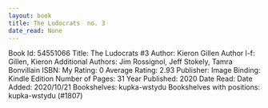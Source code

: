 ```yaml
---
layout: book
title: The Ludocrats  no. 3
date_read: None
---
```


Book Id: 54551066
Title: The Ludocrats #3
Author: Kieron Gillen
Author l-f: Gillen, Kieron
Additional Authors: Jim Rossignol, Jeff Stokely, Tamra Bonvillain
ISBN: 
My Rating: 0
Average Rating: 2.93
Publisher: Image
Binding: Kindle Edition
Number of Pages: 31
Year Published: 2020
Date Read: 
Date Added: 2020/10/21
Bookshelves: kupka-wstydu
Bookshelves with positions: kupka-wstydu (#1807)

